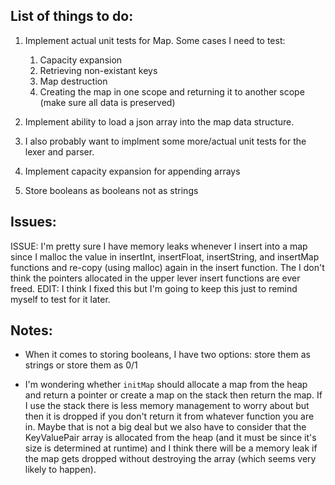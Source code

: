 ## List of things to do:

1. Implement actual unit tests for Map. Some cases I need to test:

    1. Capacity expansion
    3. Retrieving non-existant keys
    4. Map destruction
    5. Creating the map in one scope and returning it to another scope (make sure all data is preserved)

2. Implement ability to load a json array into the map data structure.
3. I also probably want to implment some more/actual unit tests for the lexer and parser.
4. Implement capacity expansion for appending arrays
5. Store booleans as booleans not as strings


## Issues:

ISSUE: I'm pretty sure I have memory leaks whenever I insert into a map since I malloc the value in insertInt, insertFloat, insertString,
      and insertMap functions and re-copy (using malloc) again in the insert function. The I don't think the pointers allocated in the
      upper lever insert functions are ever freed.
      EDIT: I think I fixed this but I'm going to keep this just to remind myself to test for it later.


## Notes:

- When it comes to storing booleans, I have two options: store them as strings or store them as 0/1

- I'm wondering whether `initMap` should allocate a map from the heap and return a pointer or create a map on the stack
then return the map. If I use the stack there is less memory management to worry about but then it is dropped if you don't
return it from whatever function you are in. Maybe that is not a big deal but we also have to consider that the KeyValuePair array
is allocated from the heap (and it must be since it's size is determined at runtime) and I think there will be a memory leak
if the map gets dropped without destroying the array (which seems very likely to happen).
